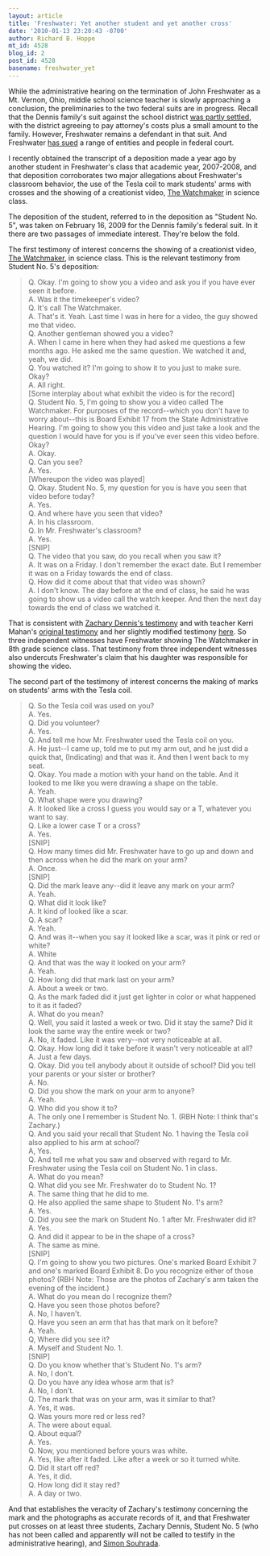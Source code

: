```yaml
---
layout: article
title: 'Freshwater: Yet another student and yet another cross'
date: '2010-01-13 23:20:43 -0700'
author: Richard B. Hoppe
mt_id: 4528
blog_id: 2
post_id: 4528
basename: freshwater_yet
---
```

While the administrative hearing on the termination of John Freshwater as a Mt. Vernon, Ohio, middle school science teacher is slowly approaching a conclusion, the preliminaries to the two federal suits are in progress.  Recall that the Dennis family's suit against the school district [was partly settled](http://pandasthumb.org/archives/2009/08/one-freshwater.html), with the district agreeing to pay attorney's costs plus a small amount to the family.  However, Freshwater remains a defendant in that suit.  And Freshwater [has sued](http://pandasthumb.org/archives/2009/06/freshwater-brin.html) a range of entities and people in federal court.

I recently obtained the transcript of a deposition made a year ago by another student in Freshwater's class that academic year, 2007-2008, and that deposition corroborates two major allegations about Freshwater's classroom behavior, the use of the Tesla coil to mark students' arms with crosses and the showing of a creationist video, [The Watchmaker](http://new.kids4truth.com/Dyna/Watchmaker.aspx) in science class.

The deposition of the student, referred to in the deposition as "Student No. 5", was taken on February 16, 2009 for the Dennis family's federal suit.  In it there are two passages of immediate interest.  They're below the fold.

The first testimony of interest concerns the showing of a creationist video, [The Watchmaker](http://new.kids4truth.com/Dyna/Watchmaker.aspx), in science class.  This is the relevant testimony from Student No. 5's deposition:

> Q.  Okay.  I'm going to show  you a video and ask you if you have ever seen it before.  
> A.  Was it the timekeeper's video?  
> Q.  It's call The Watchmaker.  
> A.  That's it.  Yeah.  Last time I was in here for a video, the guy showed me that video.  
> Q.  Another gentleman showed you a video?  
> A.  When I came in here when they had asked me questions a few months ago.  He asked me the same question.  We watched it and, yeah, we did.  
> Q.  You watched it?  I'm going to show it to you just to make sure.  Okay?  
> A.  All right.  
> \[Some interplay about what exhibit the video is for the record\]  
> Q.  Student No. 5, I'm going to show you a video called The Watchmaker.  For purposes of the record--which you don't have to worry about--this is Board Exhibit 17 from the State Administrative Hearing.  I'm going to show  you this video and just take a look and the question I would have for you is if you've ever seen this video before.  Okay?  
> A.  Okay.  
> Q.  Can you see?  
> A.  Yes.  
> \[Whereupon the video was played\]  
> Q.  Okay.  Student No. 5, my question for you is have you seen that video before today?  
> A.  Yes.  
> Q.  And where have you seen that video?  
> A.  In his classroom.  
> Q.  In Mr. Freshwater's classroom?  
> A.  Yes.  
> \[SNIP\]  
> Q.  The video that you saw, do you recall when you saw it?  
> A.  It was on a Friday.  I don't remember the exact date.  But I remember it was on a Friday towards the end of class.  
> Q.  How did it come about that that video was shown?  
> A.  I don't know.  The day before at the end of class, he said he was going to show us a video call the watch keeper.  And then the next day towards the end of class we watched it.


That is consistent with [Zachary Dennis's testimony](http://pandasthumb.org/archives/2008/10/freshwater-hear-1.html) and with teacher Kerri Mahan's [original testimony](http://pandasthumb.org/archives/2008/11/freshwater-day-1.html) and her slightly modified testimony [here](http://pandasthumb.org/archives/2009/11/freshwater-octo-1.html).  So three independent witnesses have Freshwater showing The Watchmaker in 8th grade science class.  That testimony from three independent witnesses also undercuts Freshwater's claim that his daughter was responsible for showing the video.

The second part of the testimony of interest concerns the making of marks on students' arms with the Tesla coil.

> Q.  So the Tesla coil was used on you?  
> A.  Yes.  
> Q.  Did you volunteer?  
> A.  Yes.  
> Q.  And tell me how Mr. Freshwater used the Tesla coil on you.  
> A.  He just--I came up, told me to put my arm out, and he just did a quick that, (Indicating) and that was it.  And then I went back to my seat.  
> Q.  Okay.  You made a motion with your hand on the table.  And it looked to me like you were drawing a shape on the table.  
> A.  Yeah.  
> Q.  What shape were you drawing?  
> A.  It looked like a cross I guess you would say or a T, whatever you want to say.  
> Q.  Like a lower case T or a cross?  
> A.  Yes.  
> \[SNIP\]  
> Q.  How many times did Mr. Freshwater have to go up and down and then across when he did the mark on your arm?  
> A.  Once.  
> \[SNIP\]  
> Q.  Did the mark leave any--did it leave any mark on your arm?  
> A.  Yeah.  
> Q.  What did it look like?  
> A.  It kind of looked like a scar.  
> Q.  A scar?  
> A.  Yeah.  
> Q.  And was it--when you say it looked like a scar, was it pink or red or white?  
> A.  White  
> Q.  And that was the way it looked on your arm?  
> A.  Yeah.  
> Q.  How long did that mark last on your arm?  
> A.  About a week or two.  
> Q.  As the mark faded did it just get lighter in color or what happened to it as it faded?  
> A.  What do you mean?  
> Q.  Well, you said it lasted a week or two.  Did it stay the same?  Did it look the same way the entire week or two?  
> A.  No, it faded.  Like it was very--not very noticeable at all.  
> Q.  Okay.  How long did it take before it wasn't very noticeable at all?  
> A.  Just a few days.  
> Q.  Okay.  Did you tell anybody about it outside of school?  Did you tell your parents or your sister or brother?  
> A.  No.  
> Q.  Did you show the mark on your arm to anyone?  
> A.  Yeah.  
> Q.  Who did you show it to?  
> A.  The only one I remember is Student No. 1.  (RBH Note: I think that's Zachary.)  
> Q.  And you said your recall that Student No. 1 having the Tesla coil also applied to his arm at school?  
> A,  Yes.  
> Q.  And tell me what you saw and observed with regard to Mr. Freshwater using the Tesla coil on Student No. 1 in class.  
> A.  What do you mean?  
> Q.  What did you see Mr. Freshwater do to Student No. 1?  
> A.  The same thing that he did to me.  
> Q.  He also applied the same shape to Student No. 1's arm?  
> A.  Yes.  
> Q.  Did you see the mark on Student No. 1 after Mr. Freshwater did it?  
> A.  Yes.  
> Q.  And did it appear to be in the shape of a cross?  
> A.  The same as mine.  
> \[SNIP\]  
> Q.  I'm going to show you two pictures.  One's marked Board Exhibit 7 and one's marked Board Exhibit 8.  Do you recognize either of those photos?  (RBH Note:  Those are the photos of Zachary's arm taken the evening of the incident.)  
> A.  What do you mean do I recognize them?  
> Q.  Have you seen those photos before?  
> A.  No, I haven't.  
> Q.  Have you seen an arm that has that mark on it before?  
> A.  Yeah.  
> Q,  Where did you see it?  
> A.  Myself and Student No. 1.  
> \[SNIP\]  
> Q.  Do you know whether that's Student No. 1's arm?  
> A.  No, I don't.  
> Q.  Do  you have any idea whose arm that is?  
> A.  No, I don't.  
> Q.  The mark that was on your arm, was it similar to that?  
> A.  Yes, it was.  
> Q.  Was yours more red or less red?  
> A.  The were about equal.  
> Q.  About equal?  
> A.  Yes.  
> Q.  Now, you mentioned before yours was white.  
> A.  Yes, like after it faded.  Like after a week or so it turned white.  
> Q.  Did it start off red?  
> A.  Yes, it did.  
> Q.  How long did it stay red?  
> A.  A day or two.

And that establishes the veracity of Zachary's testimony concerning the mark and the photographs as accurate records of it, and that Freshwater put crosses on at least three students, Zachary Dennis, Student No. 5 (who has not been called and apparently will not be called to testify in the administrative hearing), and [Simon Souhrada](http://pandasthumb.org/archives/2008/11/freshwater-day-1.html).
